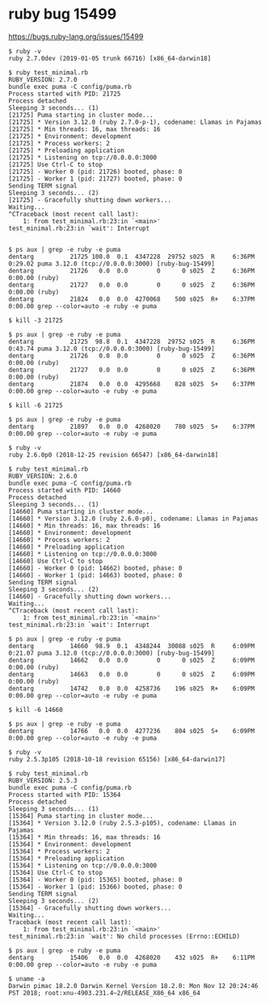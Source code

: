 # ruby bug 15499

https://bugs.ruby-lang.org/issues/15499

    $ ruby -v
    ruby 2.7.0dev (2019-01-05 trunk 66716) [x86_64-darwin18]

    $ ruby test_minimal.rb
    RUBY_VERSION: 2.7.0
    bundle exec puma -C config/puma.rb
    Process started with PID: 21725
    Process detached
    Sleeping 3 seconds... (1)
    [21725] Puma starting in cluster mode...
    [21725] * Version 3.12.0 (ruby 2.7.0-p-1), codename: Llamas in Pajamas
    [21725] * Min threads: 16, max threads: 16
    [21725] * Environment: development
    [21725] * Process workers: 2
    [21725] * Preloading application
    [21725] * Listening on tcp://0.0.0.0:3000
    [21725] Use Ctrl-C to stop
    [21725] - Worker 0 (pid: 21726) booted, phase: 0
    [21725] - Worker 1 (pid: 21727) booted, phase: 0
    Sending TERM signal
    Sleeping 3 seconds... (2)
    [21725] - Gracefully shutting down workers...
    Waiting...
    ^CTraceback (most recent call last):
        1: from test_minimal.rb:23:in `<main>'
    test_minimal.rb:23:in `wait': Interrupt


    $ ps aux | grep -e ruby -e puma
    dentarg          21725 100.0  0.1  4347228  29752 s025  R     6:36PM   0:29.02 puma 3.12.0 (tcp://0.0.0.0:3000) [ruby-bug-15499]
    dentarg          21726   0.0  0.0        0      0 s025  Z     6:36PM   0:00.00 (ruby)
    dentarg          21727   0.0  0.0        0      0 s025  Z     6:36PM   0:00.00 (ruby)
    dentarg          21824   0.0  0.0  4270068    500 s025  R+    6:37PM   0:00.00 grep --color=auto -e ruby -e puma

    $ kill -3 21725

    $ ps aux | grep -e ruby -e puma
    dentarg          21725  98.8  0.1  4347228  29752 s025  R     6:36PM   0:43.74 puma 3.12.0 (tcp://0.0.0.0:3000) [ruby-bug-15499]
    dentarg          21726   0.0  0.0        0      0 s025  Z     6:36PM   0:00.00 (ruby)
    dentarg          21727   0.0  0.0        0      0 s025  Z     6:36PM   0:00.00 (ruby)
    dentarg          21874   0.0  0.0  4295668    828 s025  S+    6:37PM   0:00.00 grep --color=auto -e ruby -e puma

    $ kill -6 21725

    $ ps aux | grep -e ruby -e puma
    dentarg          21897   0.0  0.0  4268020    780 s025  S+    6:37PM   0:00.00 grep --color=auto -e ruby -e puma

<!-- -->

    $ ruby -v
    ruby 2.6.0p0 (2018-12-25 revision 66547) [x86_64-darwin18]

    $ ruby test_minimal.rb
    RUBY_VERSION: 2.6.0
    bundle exec puma -C config/puma.rb
    Process started with PID: 14660
    Process detached
    Sleeping 3 seconds... (1)
    [14660] Puma starting in cluster mode...
    [14660] * Version 3.12.0 (ruby 2.6.0-p0), codename: Llamas in Pajamas
    [14660] * Min threads: 16, max threads: 16
    [14660] * Environment: development
    [14660] * Process workers: 2
    [14660] * Preloading application
    [14660] * Listening on tcp://0.0.0.0:3000
    [14660] Use Ctrl-C to stop
    [14660] - Worker 0 (pid: 14662) booted, phase: 0
    [14660] - Worker 1 (pid: 14663) booted, phase: 0
    Sending TERM signal
    Sleeping 3 seconds... (2)
    [14660] - Gracefully shutting down workers...
    Waiting...
    ^CTraceback (most recent call last):
        1: from test_minimal.rb:23:in `<main>'
    test_minimal.rb:23:in `wait': Interrupt

    $ ps aux | grep -e ruby -e puma
    dentarg          14660  98.9  0.1  4348244  30088 s025  R     6:09PM   0:21.07 puma 3.12.0 (tcp://0.0.0.0:3000) [ruby-bug-15499]
    dentarg          14662   0.0  0.0        0      0 s025  Z     6:09PM   0:00.00 (ruby)
    dentarg          14663   0.0  0.0        0      0 s025  Z     6:09PM   0:00.00 (ruby)
    dentarg          14742   0.0  0.0  4258736    196 s025  R+    6:09PM   0:00.00 grep --color=auto -e ruby -e puma

    $ kill -6 14660

    $ ps aux | grep -e ruby -e puma
    dentarg          14766   0.0  0.0  4277236    804 s025  S+    6:09PM   0:00.00 grep --color=auto -e ruby -e puma

<!-- -->

    $ ruby -v
    ruby 2.5.3p105 (2018-10-18 revision 65156) [x86_64-darwin17]

    $ ruby test_minimal.rb
    RUBY_VERSION: 2.5.3
    bundle exec puma -C config/puma.rb
    Process started with PID: 15364
    Process detached
    Sleeping 3 seconds... (1)
    [15364] Puma starting in cluster mode...
    [15364] * Version 3.12.0 (ruby 2.5.3-p105), codename: Llamas in Pajamas
    [15364] * Min threads: 16, max threads: 16
    [15364] * Environment: development
    [15364] * Process workers: 2
    [15364] * Preloading application
    [15364] * Listening on tcp://0.0.0.0:3000
    [15364] Use Ctrl-C to stop
    [15364] - Worker 0 (pid: 15365) booted, phase: 0
    [15364] - Worker 1 (pid: 15366) booted, phase: 0
    Sending TERM signal
    Sleeping 3 seconds... (2)
    [15364] - Gracefully shutting down workers...
    Waiting...
    Traceback (most recent call last):
        1: from test_minimal.rb:23:in `<main>'
    test_minimal.rb:23:in `wait': No child processes (Errno::ECHILD)

    $ ps aux | grep -e ruby -e puma
    dentarg          15406   0.0  0.0  4268020    432 s025  R+    6:11PM   0:00.00 grep --color=auto -e ruby -e puma

<!-- -->

    $ uname -a
    Darwin pimac 18.2.0 Darwin Kernel Version 18.2.0: Mon Nov 12 20:24:46 PST 2018; root:xnu-4903.231.4~2/RELEASE_X86_64 x86_64

